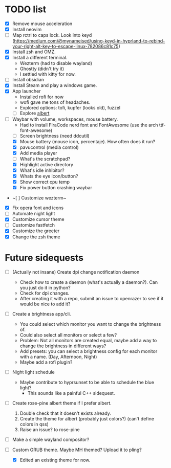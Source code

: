 # TODO list
- [x] Remove mouse acceleration
- [x] Install neovim
- [ ] Map rctrl to caps lock. Look into keyd (https://medium.com/@mynameised/using-keyd-in-hyprland-to-rebind-your-right-alt-key-to-escape-linux-782086c81c75) 
- [x] Install zsh and OMZ.
- [x] Install a different terminal.
    - Wezterm (had to disable wayland)
    - Ghostty (didn't try it)
    - I settled with kitty for now.
- [ ] Install obsidian
- [x] Install Steam and play a windows game.
- [x] App launcher
  - Installed rofi for now
  - wofi gave me tons of headaches.
  - Explored options: tofi, kupfer (looks old), fuzzel
  - [ ] Explore [albert](https://albertlauncher.github.io)
- [ ] Waybar with volume, workspaces, mouse battery.
    - Had to install FiraCode nerd font and FontAwesome (use the arch ttf-font-awesome)
    - [ ] Screen brightness (need ddcutil)
    - [x] Mouse battery (mouse icon, percentaje). How often does it run?
    - [x] pavucontrol (media control)
    - [x] Add media player
    - [ ] What's the scratchpad?
    - [x] Highlight active directory
    - [x] What's idle inhibitor?
    - [x] Whats the eye icon/button?
    - [x] Show correct cpu temp
    - [x] Fix power button crashing waybar
- ~[ ] Customize wezterm~
- [x] Fix opera font and icons
- [ ] Automate night light
- [x] Customize cursor theme
- [ ] Customize fastfetch
- [x] Customize the greeter
- [x] Change the zsh theme

# Future sidequests

- [ ] (Actually not insane) Create dpi change notification daemon
  - Check how to create a daemon (what's actually a daemon?). Can you just do it in python?
  - Check for dpi changes.
  - After creating it with a repo, submit an issue to openrazer to see if it would be nice to add it?

- [ ] Create a brightness app/cli.
  - You could select which monitor you want to change the brightness of.
  - Could also select all monitors or select a few?
  - Problem: Not all monitors are created equal, maybe add a way to change the brightness in different ways?
  - Add presets: you can select a brightness config for each monitor with a name. (Day, Afternoon, Night)
  - Maybe add a rofi plugin?

- [ ] Night light schedule
  - Maybe contribute to hyprsunset to be able to schedule the blue light?
    - This sounds like a painful C++ sidequest.

- [ ] Create rose-pine albert theme if I prefer albert.
  1. Double check that it doesn't exists already.
  2. Create the theme for albert (probably just colors?) (can't define colors in qss)
  3. Raise an issue? to rose-pine

- [ ] Make a simple wayland compositor?

- [ ] Custom GRUB theme. Maybe MH themed? Upload it to pling?
  - [x] Edited an existing theme for now.

